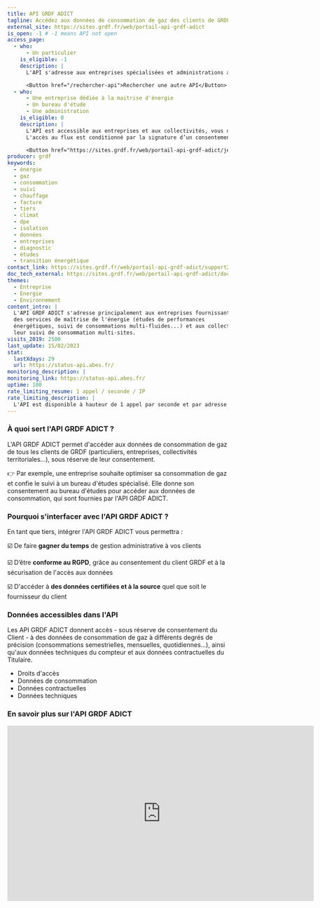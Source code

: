 ```yaml
---
title: API GRDF ADICT
tagline: Accédez aux données de consommation de gaz des clients de GRDF en tant que tiers
external_site: https://sites.grdf.fr/web/portail-api-grdf-adict
is_open: -1 # -1 means API not open
access_page:
  - who:
      - Un particulier
    is_eligible: -1
    description: |
      L'API s'adresse aux entreprises spécialisées et administrations ayant obtenu le consentement du titulaire.

      <Button href="/rechercher-api">Rechercher une autre API</Button>
  - who:
      - Une entreprise dédiée à la maitrise d'énergie
      - Un bureau d'étude
      - Une administration
    is_eligible: 0
    description: |
      L'API est accessible aux entreprises et aux collectivités, vous devrez créer un compte pour accéder à l'API.
      L'accès au flux est conditionné par la signature d’un consentement du titulaire.

      <Button href="https://sites.grdf.fr/web/portail-api-grdf-adict/je-souhaite-souscrire-aux-services-grdf-adict">Demander un accès</Button>
producer: grdf
keywords:
  - énergie
  - gaz
  - consommation
  - suivi
  - chauffage
  - facture
  - tiers
  - climat
  - dpe
  - isolation
  - données
  - entreprises
  - diagnostic
  - études
  - transition énergétique
contact_link: https://sites.grdf.fr/web/portail-api-grdf-adict/support2
doc_tech_external: https://sites.grdf.fr/web/portail-api-grdf-adict/documentation-grdf-adict
themes:
  - Entreprise
  - Energie
  - Environnement
content_intro: |
  L'API GRDF ADICT s'adresse principalement aux entreprises fournissant
  des services de maîtrise de l'énergie (études de performances
  énergétiques, suivi de consommations multi-fluides...) et aux collectivités ou groupes privés désireux d'industrialiser
  leur suivi de consommation multi-sites.
visits_2019: 2500
last_update: 15/02/2023
stat:
  lastXdays: 29
  url: https://status-api.abes.fr/
monitoring_description: |
monitoring_link: https://status-api.abes.fr/
uptime: 100
rate_limiting_resume: 1 appel / seconde / IP
rate_limiting_description: |
  L'API est disponible à hauteur de 1 appel par seconde et par adresse IP.
---
```


### À quoi sert l'API GRDF ADICT ?

L'API GRDF ADICT permet d'accéder aux données de consommation de gaz de tous les clients de GRDF (particuliers, entreprises, collectivités territoriales...), sous réserve de leur consentement.

👉 Par exemple, une entreprise souhaite optimiser sa consommation de gaz et confie le suivi à un bureau d'études spécialisé. Elle donne son consentement au bureau d'études pour accéder aux données de consommation, qui sont fournies par l'API GRDF ADICT.

### Pourquoi s'interfacer avec l'API GRDF ADICT ?

En tant que tiers, intégrer l'API GRDF ADICT vous permettra :

☑️ De faire **gagner du temps** de gestion administrative à vos clients

☑️ D’être **conforme au RGPD**, grâce au consentement du client GRDF et à la sécurisation de l'accès aux données

☑️ D'accéder à **des données certifiées et à la source** quel que soit le fournisseur du client

### Données accessibles dans l'API

Les API GRDF ADICT donnent accès - sous réserve de consentement du Client - à des données de consommation de gaz à différents degrés de précision (consommations semestrielles, mensuelles, quotidiennes...), ainsi qu'aux données techniques du compteur et aux données contractuelles du Titulaire.

- Droits d'accès
- Données de consommation
- Données contractuelles
- Données techniques

### En savoir plus sur l'API GRDF ADICT

<iframe width="700" height="400" src="https://www.youtube.com/embed/0aI2pt0EPx4" title="YouTube video player" frameborder="0" allow="accelerometer; autoplay; clipboard-write; encrypted-media; gyroscope; picture-in-picture; web-share" allowfullscreen></iframe>